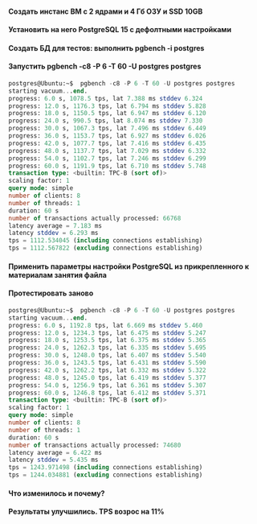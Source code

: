 #### Создать инстанс ВМ с 2 ядрами и 4 Гб ОЗУ и SSD 10GB
#### Установить на него PostgreSQL 15 с дефолтными настройками
#### Создать БД для тестов: выполнить pgbench -i postgres
#### Запустить pgbench -c8 -P 6 -T 60 -U postgres postgres
```sql
postgres@Ubuntu:~$  pgbench -c8 -P 6 -T 60 -U postgres postgres
starting vacuum...end.
progress: 6.0 s, 1078.5 tps, lat 7.388 ms stddev 6.324
progress: 12.0 s, 1176.3 tps, lat 6.794 ms stddev 5.828
progress: 18.0 s, 1150.5 tps, lat 6.947 ms stddev 6.120
progress: 24.0 s, 990.5 tps, lat 8.074 ms stddev 7.330
progress: 30.0 s, 1067.3 tps, lat 7.496 ms stddev 6.449
progress: 36.0 s, 1153.7 tps, lat 6.927 ms stddev 6.026
progress: 42.0 s, 1077.7 tps, lat 7.416 ms stddev 6.435
progress: 48.0 s, 1137.7 tps, lat 7.029 ms stddev 6.332
progress: 54.0 s, 1102.7 tps, lat 7.246 ms stddev 6.299
progress: 60.0 s, 1191.9 tps, lat 6.710 ms stddev 5.748
transaction type: <builtin: TPC-B (sort of)>
scaling factor: 1
query mode: simple
number of clients: 8
number of threads: 1
duration: 60 s
number of transactions actually processed: 66768
latency average = 7.183 ms
latency stddev = 6.293 ms
tps = 1112.534045 (including connections establishing)
tps = 1112.567822 (excluding connections establishing)
```
#### Применить параметры настройки PostgreSQL из прикрепленного к материалам занятия файла
#### Протестировать заново
```sql
postgres@Ubuntu:~$  pgbench -c8 -P 6 -T 60 -U postgres postgres
starting vacuum...end.
progress: 6.0 s, 1192.8 tps, lat 6.669 ms stddev 5.460
progress: 12.0 s, 1234.3 tps, lat 6.475 ms stddev 5.247
progress: 18.0 s, 1253.5 tps, lat 6.375 ms stddev 5.365
progress: 24.0 s, 1262.3 tps, lat 6.335 ms stddev 5.695
progress: 30.0 s, 1248.0 tps, lat 6.407 ms stddev 5.540
progress: 36.0 s, 1243.5 tps, lat 6.431 ms stddev 5.590
progress: 42.0 s, 1262.2 tps, lat 6.332 ms stddev 5.322
progress: 48.0 s, 1245.0 tps, lat 6.419 ms stddev 5.377
progress: 54.0 s, 1256.9 tps, lat 6.361 ms stddev 5.307
progress: 60.0 s, 1246.8 tps, lat 6.412 ms stddev 5.371
transaction type: <builtin: TPC-B (sort of)>
scaling factor: 1
query mode: simple
number of clients: 8
number of threads: 1
duration: 60 s
number of transactions actually processed: 74680
latency average = 6.422 ms
latency stddev = 5.435 ms
tps = 1243.971498 (including connections establishing)
tps = 1244.034881 (excluding connections establishing)
```
#### Что изменилось и почему?
#### Результаты улучшились. TPS возрос на 11%
